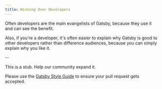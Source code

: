 ```yaml
---
title: Winning Over Developers
---
```


Often developers are the main evangelists of Gatsby, because they use it and can see the benefit.

Also, if you're a developer, it's often easier to explain why Gatsby is good to other developers rather than difference audiences, because you can simply explain why you like it.

--

This is a stub. Help our community expand it.

Please use the [Gatsby Style Guide](/contributing/gatsby-style-guide/) to ensure your
pull request gets accepted.
